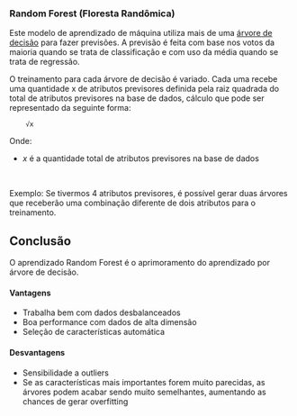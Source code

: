 ### Random Forest (Floresta Randômica)

Este modelo de aprendizado de máquina utiliza mais de uma [árvore de decisão](/Árvore%20de%20decisão) para fazer previsões. A previsão é feita com base nos votos da maioria quando se trata de classificação e com uso da média quando se trata de regressão.

O treinamento para cada árvore de decisão é variado. Cada uma recebe uma quantidade x de atributos previsores definida pela raiz quadrada do total de atributos previsores na base de dados, cálculo que pode ser representado da seguinte forma:

        √x

Onde:

- *x* é a quantidade total de atributos previsores na base de dados

<br>

Exemplo: Se tivermos 4 atributos previsores, é possível gerar duas árvores que receberão uma combinação diferente de dois atributos para o treinamento.

## Conclusão

O aprendizado Random Forest é o aprimoramento do aprendizado por árvore de decisão.

#### Vantagens

- Trabalha bem com dados desbalanceados
- Boa performance com dados de alta dimensão
- Seleção de características automática

#### Desvantagens

- Sensibilidade a outliers
- Se as características mais importantes forem muito parecidas, as árvores podem acabar sendo muito semelhantes, aumentando as chances de gerar overfitting